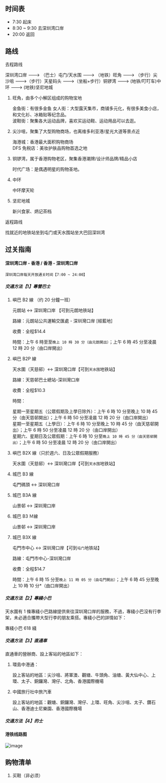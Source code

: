 ## 时间表

- 7:30 起床
- 8:30 ~ 9:30 去深圳湾口岸
- 20:00 返回

## 路线

去程路线

深圳湾口岸 ---> （巴士）屯门/天水围 ---> （地铁）旺角 ---> （步行）尖沙咀 --->（步行）天星码头 --->（坐船+步行）铜锣湾 ---> (地铁/叮叮车)中环 ---> (地铁)坚尼地城

1. 旺角，由多个小解区组成的购物宝地

   金鱼街：有很多金鱼
   女人街：大型露天集市，商铺多元化，有很多美食小店，和文化衫、冰箱贴等纪念品。  
   波鞋街：聚集各大运动品牌，喜欢买运动鞋、运动用品可以去逛。

2. 尖沙咀，聚集了大型购物商场，也离维多利亚港/星光大道等景点近

   海港城：香港最大面积购物商场  
   DFS 免税店：美妆护肤品购物首选之地

3. 铜锣湾，属于香港购物老区，聚集香港潮牌/设计师品牌/精品小店

   时代广场：是偶遇明星的购物圣地。

4. 中环

   中环摩天轮

5. 坚尼地城

   新兴食家、炳记茶档

返程路线

找就近的地铁站坐到屯门或天水围站坐大巴回深圳湾

## 过关指南

#### 深圳湾口岸 - 香港 / 香港 - 深圳湾口岸

    深圳湾口岸每天开放通关时间【7:00 ~ 24:00】

##### 交通方法【1】專營巴士

1. 嶼巴 B2 線 （约 20 分鐘一班）

   元朗站 ↔ 深圳灣口岸 【可到元朗地铁站】

   路線：元朗站公共運輸交匯處 - 深圳灣口岸 [經藍地]

   收費：全程$14.4

   時間：上午 6 時至至`晚上 10 時 30 分（由元朗開出）`；上午 6 時 45 分至凌晨 12 時 20 分（由口岸開出）

   <!-- https://travel.ulifestyle.com.hk/news/detail/20024774?utm_source=website&utm_medium=copied_text -->

2. 嶼巴 B2P 線

   天水圍（天慈邨）↔ 深圳灣口岸【可到`天水围`地铁站】

   路線：天慈邨巴士總站-深圳灣口岸

   收費：全程$10.3

   時間：

   星期一至星期五（公眾假期及上學日除外）：上午 6 時 10 分至晚上 10 時 45 分（由天慈邨開出）；上午 6 時 50 分至凌晨 12 時 20 分（由口岸開出）  
   星期一至星期五（上學日）：上午 6 時 10 分至晚上 10 時 45 分（由天慈邨開出）；上午 6 時 50 分至凌晨 12 時 20 分（由口岸開出）  
   星期六、星期日及公眾假期：上午 6 時 10 分至`晚上 10 時 45 分（由天慈邨開出）`；上午 6 時 50 分至凌晨 12 時 20 分（由口岸開出）

3. 嶼巴 B2X 線（只於週六、日及公眾假期服務）

   天水圍（天慈邨）↔ 深圳灣口岸【可到`天水围`地铁站】

4. 城巴 B3 線

   屯門碼頭 ↔ 深圳灣口岸

5. 城巴 B3A 線

   山景邨 ↔ 深圳灣口岸

6. 城巴 B3 Ｍ線

   山景邨 ↔ 深圳灣口岸

7. 城巴 B3X 線

   屯門市中心 ↔ 深圳灣口岸【可到`屯门`地铁站】

   路線：屯門市中心-深圳灣口岸

   收費：全程$14.7

   時間：上午 6 時 15 分至`晚上 11 時 05 分（由屯門開出）`；上午 6 時 45 分至晚上 10 時 10 分\*（由口岸開出）

##### 交通方法【2】專綫小巴

天水圍有 1 條專綫小巴路線提供來往深圳灣口岸的服務，不過，專綫小巴沒有行李架，未必適合攜帶大型行李的朋友乘搭。專綫小巴的詳情如下：

專綫小巴 618 綫

##### 交通方法【3】直通車

直通車的營辦商、設上客站的地區如下：

1. 環島中港通：

   設上客站的地區：尖沙咀、將軍澳、觀塘、牛頭角、油塘、黃大仙中心、上環、太子、銅鑼灣、灣仔、北角、香港國際機場

2. 中國旅行社中旅汽車

   設上客站的地區：觀塘、銅鑼灣、灣仔、上環、旺角、尖沙咀、太子、鑽石山、香港迪士尼樂園、香港國際機場

##### 交通方法【4】的士

<!-- 原文網址: 深圳灣口岸交通 4 種方法！ https://www.hk01.com/article/959940?utm_source=01articlecopy&utm_medium=referral -->

#### 港铁线路图

![image](https://b0.bdstatic.com/490d9900f8270b2b4e4a8b0bcedd93fb.jpg@h_1280)

## 购物清单

1. 买鞋（非必须）
